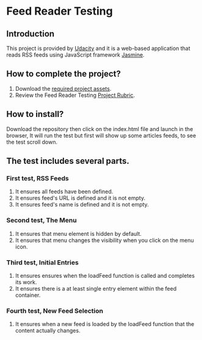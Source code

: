 # Feed Reader Testing

## Introduction

This project is provided by [Udacity](https://github.com/udacity) and it is a web-based application that reads RSS feeds using JavaScript framework [Jasmine](http://jasmine.github.io/).

## How to complete the project?

1. Download the [required project assets](http://github.com/udacity/frontend-nanodegree-feedreader).
2. Review the Feed Reader Testing [Project Rubric](https://review.udacity.com/#!/projects/3442558598/rubric).

## How to install?
Download the repository then click on the index.html file and launch in the browser, It will run the test but first will show up some articles feeds, to see the test scroll down.

## The test includes several parts.

### First test, RSS Feeds
1. It ensures all feeds have been defined.
2. It ensures feed's URL is defined and it is not empty.
3. It ensures feed's name is defined and it is not empty.

### Second test, The Menu
1. It ensures that menu element is hidden by default.
2. It ensures that menu changes the visibility when you click on the menu icon.

### Third test, Initial Entries
1. It ensures ensures when the loadFeed function is called and completes its work.
2. It ensures there is a at least single entry element within the  feed container.

### Fourth test, New Feed Selection
1. It ensures when a new feed is loaded by the loadFeed function that the content actually changes.
